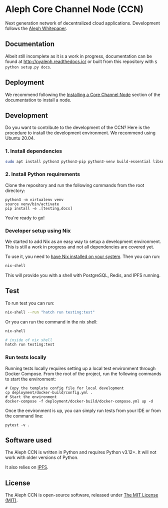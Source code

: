 # Aleph Core Channel Node (CCN)

Next generation network of decentralized cloud applications. Development follows the [Aleph Whitepaper](https://github.com/moshemalawach/aleph-whitepaper).

## Documentation

Albeit still incomplete as it is a work in progress, documentation
can be found at http://pyaleph.readthedocs.io/ or 
built from this repository with `$ python setup.py docs`.

## Deployment

We recommend following the 
[Installing a Core Channel Node](https://pyaleph.readthedocs.io/en/latest/guides/install.html)
section of the documentation to install a node.

## Development

Do you want to contribute to the development of the CCN?
Here is the procedure to install the development environment.
We recommend using Ubuntu 20.04.

### 1. Install dependencies

```bash
sudo apt install python3 python3-pip python3-venv build-essential libsnappy-dev zlib1g-dev libbz2-dev libgflags-dev liblz4-dev libgmp-dev libsecp256k1-dev
```

### 2. Install Python requirements

Clone the repository and run the following commands from the root directory:

```
python3 -m virtualenv venv
source venv/bin/activate
pip install -e .[testing,docs]
```

You're ready to go!

### Developer setup using Nix

We started to add Nix as an easy way to setup a development environment.
This is still a work in progress and not all dependencies are covered yet.

To use it, you need to [have Nix installed on your system](https://nixos.org/download.html). Then you can run:

```bash
nix-shell
```
This will provide you with a shell with PostgreSQL, Redis, and IPFS running.

## Test

To run test you can run:

```bash
nix-shell --run "hatch run testing:test"
```

Or you can run the command in the nix shell:
```bash
nix-shell

# inside of nix shell
hatch run testing:test
```

### Run tests locally

Running tests locally requires setting up a local test environment through Docker Compose.
From the root of the project, run the following commands to start the environment:

```shell
# Copy the template config file for local development
cp deployment/docker-build/config.yml .
# Start the environment
docker-compose -f deployment/docker-build/docker-compose.yml up -d
```

Once the environment is up, you can simply run tests from your IDE or from the command line:

```shell
pytest -v .
```

## Software used

The Aleph CCN is written in Python and requires Python v3.12+. It will not work with older versions of Python.

It also relies on [IPFS](https://ipfs.io/).

## License

The Aleph CCN is open-source software, released under [The MIT License (MIT)](LICENSE.txt).
